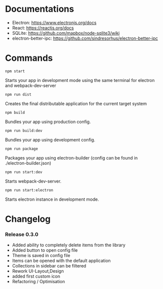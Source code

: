# Documentations

 - Electron: https://www.electronjs.org/docs
 - React: https://reactjs.org/docs
 - SQLite: https://github.com/mapbox/node-sqlite3/wiki
 - electron-better-ipc: https://github.com/sindresorhus/electron-better-ipc

# Commands

    npm start

Starts your app in development mode using the same terminal for electron and webpack-dev-server

    npm run dist

Creates the final distributable application for the current target system 

    npm build

Bundles your app using production config.

    npm run build:dev

Bundles your app using development config.

    npm run package

Packages your app using electron-builder (config can be found in ./electron-builder.json)

    npm run start:dev

Starts webpack-dev-server.

    npm run start:electron

Starts electron instance in development mode.


# Changelog

### Release 0.3.0

 - Added ability to completely delete items from the library
 - Added button to open config file
 - Theme is saved in config file
 - Items can be opened with the default application
 - Collections in sidebar can be filtered
 - Rework UI-Layout,Design
 - added first custom icon
 - Refactoring / Optimisation
